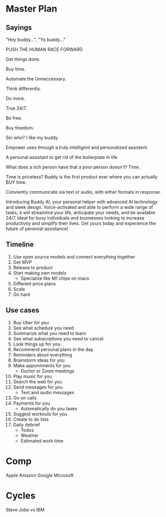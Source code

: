 # Master Plan

## Sayings
"Hey buddy...", "Yo buddy..."

PUSH THE HUMAN RACE FORWARD

Get things done. 

Buy time.

Automate the Unneccessary.

Think differently.

Do more.

True 24/7.

Be free.

Buy freedom.

Siri who? I like my buddy.

Empower uses through a truly intelligent and personalized assistent. 

A personal assistant to get rid of the boilerplate in life

What does a rich person have that a poor person doesn't? Time. 

Time is priceless? Buddy is the first product ever where you can actually BUY time.

Conviently communicate via text or audio, with either formats in response.

Introducing Buddy AI, your personal helper with advanced AI technology and sleek design. Voice-activated and able to perform a wide range of tasks, it will streamline your life, anticipate your needs, and be available 24/7. Ideal for busy individuals and businesses looking to increase productivity and simplify their lives. Get yours today and experience the future of personal assistance!

## Timeline
1. Use open source models and connect everything together
2. Get MVP
3. Release to product
4. Start making own models
    - Specialize like M1 chips on macs
5. Different price plans
6. Scale
7. Go hard

## Use cases
1. Buy Uber for you
2. See what schedule you need
3. Summarize what you need to learn
4. See what subscriptions you need to cancel
5. Look things up for you
6. Recommend personal plans in the day
7. Reminders about everything
8. Brainstorm ideas for you
9. Make appointments for you
    - Doctor or Zoom meetings
10. Play music for you
11. Search the web for you
12. Send messages for you
    - Text and audio messages
13. Go on calls 
14. Payments for you
    - Automatically do you taxes
15. Suggest workouts for you
16. Create to do lists
17. Daily debrief
    - Todos
    - Weather
    - Estimated work time


# Comp
Apple
Amazon
Google
Microsoft

# Cycles
Steve Jobs vs IBM